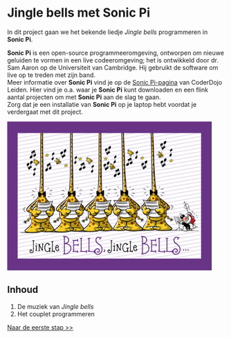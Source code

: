 # Jingle bells met Sonic Pi

In dit project gaan we het bekende liedje *Jingle bells* programmeren in **Sonic Pi**.

**Sonic Pi** is een open-source programmeeromgeving, ontworpen om nieuwe geluiden te vormen in een live codeeromgeving; het is ontwikkeld door dr. Sam Aaron op de Universiteit van Cambridge. Hij gebruikt de software om live op te treden met zijn band.  
Meer informatie over **Sonic Pi** vind je op de [Sonic Pi-pagina](https://coderdojo-leiden.github.io/sonic-pi/) van CoderDojo Leiden. Hier vind je o.a. waar je **Sonic Pi** kunt downloaden en een flink aantal projecten om met **Sonic Pi** aan de slag te gaan.  
Zorg dat je een installatie van **Sonic Pi** op je laptop hebt voordat je verdergaat met dit project.

![Jingle bells](images/jingle-bells.png)

## Inhoud

1. De muziek van *Jingle bells*
2. Het couplet programmeren

[Naar de eerste stap >>](stap_1.md)

